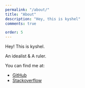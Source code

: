 ```yaml
---
permalink: "/about/"
title: "About"
description: "Hey, this is kyshel"
comments: true

order: 5
---
```

Hey! This is kyshel.

An idealist & A ruler.

You can find me at:

- [GitHub](https://github.com/kyshel)
- [Stackoverflow](https://stackoverflow.com/users/5944456/kyshel)




